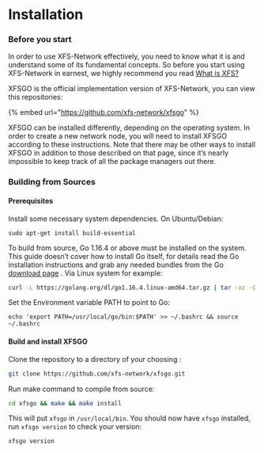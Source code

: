 # Installation

### Before you start

In order to use XFS-Network effectively, you need to know what it is and understand some of its fundamental concepts. So before you start using XFS-Network in earnest, we highly recommend you read [What is XFS?](https://docs.xfs.tech/#overview)

XFSGO is the official implementation version of XFS-Network, you can view this repositories:&#x20;

{% embed url="https://github.com/xfs-network/xfsgo" %}

XFSGO can be installed differently, depending on the operating system. In order to create a new network node, you will need to install XFSGO according to these instructions. Note that there may be other ways to install XFSGO in addition to those described on that page, since it’s nearly impossible to keep track of all the package managers out there.

### Building from Sources

#### Prerequisites

Install some necessary system dependencies. On Ubuntu/Debian:

```
sudo apt-get install build-essential
```

To build from source, Go 1.16.4 or above must be installed on the system. This guide doesn’t cover how to install Go itself, for details read the Go installation instructions and grab any needed bundles from the Go [download page](https://golang.org/doc/install) . Via Linux system for example: &#x20;

```bash
curl -L https://golang.org/dl/go1.16.4.linux-amd64.tar.gz | tar -xz -C /usr/local
```

Set the Environment variable PATH to point to Go:

```
echo 'export PATH=/usr/local/go/bin:$PATH' >> ~/.bashrc && source ~/.bashrc
```

#### Build and install XFSGO

Clone the repository to a directory of your choosing :

```bash
git clone https://github.com/xfs-network/xfsgo.git
```

Run make command to compile from source:

```bash
cd xfsgo && make && make install
```

This will put `xfsgo` in `/usr/local/bin`.  You should now have `xfsgo` installed,  run `xfsgo version` to check your version:

```bash
xfsgo version
```







